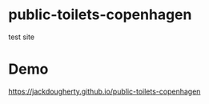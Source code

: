 # public-toilets-copenhagen
test site

# Demo

https://jackdougherty.github.io/public-toilets-copenhagen
